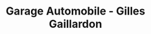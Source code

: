 ---
title: "Garage Automobile - Gilles Gaillardon"
url: /albaret-sainte-marie/garage-automobile-gilles-gaillardon/
shop: Autohaus
---